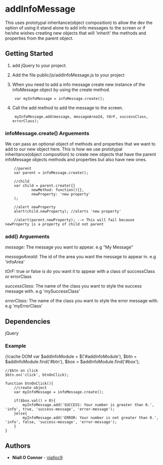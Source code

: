 # addInfoMessage
This uses prototypal inheritance(object composition) to allow the dev the option of using it stand alone to add info messages to the screen or if he/she wishes creating new objects that will 'inherit' the methods and properties from the parent object.

## Getting Started

1. add jQuery to your project.

2. Add the file public/js/addInfoMessage.js to your project

3. When you need to add a info message create new instance of the infoMessage object by using the create method.

        var myInfoMessage = infoMessage.create();
        
4. Call the add method to add the message to the screen.

        myInfoMessage.add(message, messageAreaId, tOrF, successClass, errorClass);

### infoMessage.create() Arguements

We can pass an optional object of methods and properties that we want to add to our new object here. This is how 
we use prototypal inheritance(object composition) to create new objects that have the parent infoMessage objects 
methods and properties but also have new ones.

        //parent 
        var parent = infoMessage.create();

        //child
        var child = parent.create({}
                newMethod: function(){},
                newProperty: 'new property'
        );
        
        //alert newProperty
        alert(child.newProperty); //alerts 'new property'
        
        //alert(parent.newProperty); --> This will fail because newProperty is a property of child not parent

### add() Arguements

*message:* The message you want to appear. e.g "My Message"

*messageAreaId:* The id of the area you want the message to appear in. e.g 'infoArea'

*tOrF:* true or false is do you want it to appear with a class of successClass or errorClass

*successClass:* The name of the class you want to style the success message with. e.g 'mySuccessClass'

*errorClass:* The name of the class you want to style the error message with. e.g 'myErrorClass'


## Dependencies

jQuery

### Example

//cache DOM
    var $addInfoModule = $('#addInfoModule'),
        $btn = $addInfoModule.find('#btn'),
        $box = $addInfoModule.find('#box');

    //$btn on click
    $btn.on('click', btnOnClick);

    function btnOnClick(){
        //create object
        var myInfoMessage = infoMessage.create();

        if($box.val() > 0){
            myInfoMessage.add('SUCCESS: Your number is greater than 0.', 'info', true, 'success-message', 'error-message');
        }else{
            myInfoMessage.add('ERROR: Your number is not greater than 0.', 'info', false, 'success-message', 'error-message');
        }
    }

## Authors

* **Niall O Connor** - [nialloc9](https://github.com/nialloc9)

